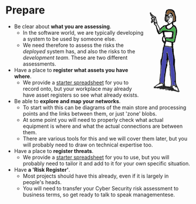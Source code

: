 # <img src="Prepare.png" style="float:right; width:25%"/>Prepare 

* Be clear about **what you are assessing**. 
  * In the software world, we are typically developing a system to be used by someone else. 
  * We need therefore to assess the risks the *deployed* system has, and also the risks to the *development team*. These are two different assessments.
* Have a place to **register what assets you have where**. 
  * We provide a [starter spreadsheet](AssetRegister.xlsx) for you to record onto, but your workplace may already have asset registers so see what already exists.
* Be able to **explore and map your networks**. 
  * To start with this can be diagrams of the main store and processing points and the links between them, or just 'zone' blobs.
  * At some point you will need to properly check what actual equipment is where and what the actual connections are between them. 
  * There are various tools for this and we will cover them later, but you will probably need to draw on technical expertise too.
* Have a place to **register threats**. 
  * We provide a [starter spreadsheet](ThreatRegister.xlsx) for you to use, but you will probably need to tailor it and add to it for your own specific situation.
* Have **a 'Risk Register'**. 
  * Most projects should have this already, even if it is largely in people's heads. 
  * You will need to transfer your Cyber Security risk assessment to business terms, so get ready to talk to speak managementese.

